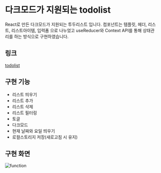 # 다크모드가 지원되는 todolist
React로 만든 다크모드가 지원되는 투두리스트 입니다. 
컴포넌트는 템플릿, 헤더, 리스트, 리스트아이템, 입력폼 으로 나누었고
useReducer와 Context API를 통해 상태관리를 하는 방식으로 구현하였습니다.

## 링크
<a href="https://mode-todolist.netlify.app/" target="_blank">todolist</a>

## 구현 기능
- 리스트 띄우기
- 리스트 추가
- 리스트 삭제
- 리스트 필터링
- 토글
- 다크모드
- 현재 날짜와 요일 띄우기
- 로컬스토리지 저장(새로고침 시 유지)

## 구현 화면
![function](https://user-images.githubusercontent.com/110972285/235233195-c6870f56-2078-4ede-9adb-a97df58d7051.gif)

